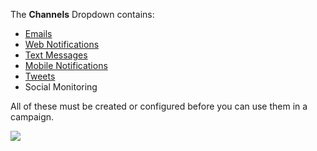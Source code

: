 The **Channels** Dropdown contains:

* [Emails](./../emails/index.html)
* [Web Notifications](./../notifications/index.html)
* [Text Messages](./../sms/index.html)
* [Mobile Notifications](./../mobilenotification/index.html)
* [Tweets](./../plugins/twitter.html)
* Social Monitoring

All of these must be created or configured before you can use them in a campaign.


![](/channels/media/channels-dropdown.jpg)
